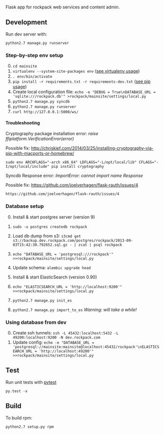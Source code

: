 Flask app for rockpack web services and content admin.

Development
-----------

Run dev server with:

    python2.7 manage.py runserver

### Step-by-step env setup

0. `cd mainsite`
0. `virtualenv --system-site-packages env`	([see virtualenv usage](http://www.virtualenv.org/en/latest/virtualenv.html#usage))
0. `. env/bin/activate`
0. `pip install -r requirements.txt -r requirements-dev.txt`	([see pip usage](http://www.pip-installer.org/en/latest/usage.html#pip-install))
0. Create local configuration file: `echo -e "DEBUG = True\nDATABASE_URL = 'sqlite:///rockpack.db'" >rockpack/mainsite/settings/local.py`
0. `python2.7 manage.py syncdb`
0. `python2.7 manage.py runserver`
0. `curl http://127.0.0.1:5000/ws/`

#### Troubleshooting

Cryptography package installation error: _raise ffiplatform.VerificationError(error)_

Possible fix: http://chriskief.com/2014/03/25/installing-cryptography-via-pip-with-macports-or-homebrew/

    sudo env ARCHFLAGS="-arch x86_64" LDFLAGS="-L/opt/local/lib" CFLAGS="-I/opt/local/include" pip install cryptography

Syncdb Response error: _ImportError: cannot import name Response_

Possible fix: https://github.com/joelverhagen/flask-rauth/issues/4

    https://github.com/joelverhagen/flask-rauth/issues/4


### Database setup

0. Install & start postgres server (version 9)
0. `sudo -u postgres createdb rockpack`
0. Load db dump from s3: `s3cmd get s3://backup.dev.rockpack.com/postgres/rockpack/2013-09-03T15:42:30.792652.sql.gz - | zcat | psql rockpack`
0. `echo "DATABASE_URL = 'postgresql:///rockpack'" >>rockpack/mainsite/settings/local.py`
0. Update schema: `alembic upgrade head`

0. Install & start ElasticSearch (version 0.90)
0. `echo "ELASTICSEARCH_URL = 'http://localhost:9200'" >>rockpack/mainsite/settings/local.py`
0. `python2.7 manage.py init_es`
0. `python2.7 manage.py import_to_es`	_Warning: will take a while!_

### Using database from dev

0. Create ssh tunnels: `ssh -L 45432:localhost:5432 -L 49200:localhost:9200 -N dev.rockpack.com`
0. Update config: `echo -e "DATABASE_URL = 'postgresql://mainsite:mainsite@localhost:45432/rockpack'\nELASTICSEARCH_URL = 'http://localhost:49200'" >>rockpack/mainsite/settings/local.py`

Test
----

Run unit tests with [pytest](http://pytest.org/latest/usage.html)

    py.test -x

Build
-----

To build rpm:

    python2.7 setup.py rpm
